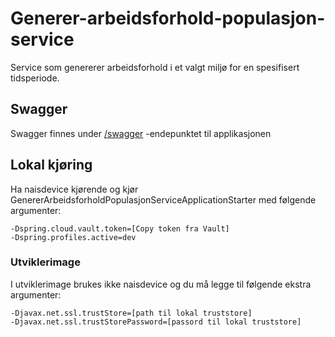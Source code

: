 # Generer-arbeidsforhold-populasjon-service

Service som genererer arbeidsforhold i et valgt miljø for en spesifisert tidsperiode.

## Swagger

Swagger finnes under [/swagger](https://testnav-generer-arbeidsforhold-populasjon-service.dev.intern.nav.no/swagger)
-endepunktet til applikasjonen

## Lokal kjøring

Ha naisdevice kjørende og kjør GenererArbeidsforholdPopulasjonServiceApplicationStarter med følgende argumenter:

```
-Dspring.cloud.vault.token=[Copy token fra Vault]
-Dspring.profiles.active=dev
```

### Utviklerimage

I utviklerimage brukes ikke naisdevice og du må legge til følgende ekstra argumenter:

```
-Djavax.net.ssl.trustStore=[path til lokal truststore]
-Djavax.net.ssl.trustStorePassword=[passord til lokal truststore]
```